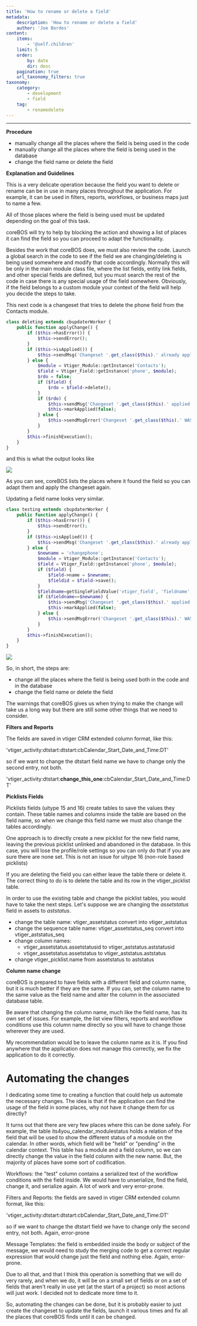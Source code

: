 ```yaml
---
title: 'How to rename or delete a field'
metadata:
    description: 'How to rename or delete a field'
    author: 'Joe Bordes'
content:
    items:
        - '@self.children'
    limit: 5
    order:
        by: date
        dir: desc
    pagination: true
    url_taxonomy_filters: true
taxonomy:
    category:
        - development 
        - field
    tag:
        - renamedelete
---
```

---
**Procedure**

-   manually change all the places where the field is being used in the
    code
-   manually change all the places where the field is being used in the
    database
-   change the field name or delete the field

**Explanation and Guidelines**

This is a very delicate operation because the field you want to delete
or rename can be in use in many places throughout the application. For
example, it can be used in filters, reports, workflows, or business maps
just to name a few.

All of those places where the field is being used must be updated
depending on the goal of this task.

coreBOS will try to help by blocking the action and showing a list of
places it can find the field so you can proceed to adapt the
functionality.

Besides the work that coreBOS does, we must also review the code. Launch
a global search in the code to see if the field we are changing/deleting
is being used somewhere and modify that code accordingly. Normally this
will be only in the main module class file, where the list fields,
entity link fields, and other special fields are defined, but you must
search the rest of the code in case there is any special usage of the
field somewhere. Obviously, if the field belongs to a custom module your
context of the field will help you decide the steps to take.

This next code is a changeset that tries to delete the phone field from
the Contacts module.

```php
class deleting extends cbupdaterWorker {
	public function applyChange() {
		if ($this->hasError()) {
			$this->sendError();
		}
		if ($this->isApplied()) {
			$this->sendMsg('Changeset '.get_class($this).' already applied!');
		} else {
			$module = Vtiger_Module::getInstance('Contacts');
			$field = Vtiger_Field::getInstance('phone', $module);
			$rdo = false;
			if ($field) {
				$rdo = $field->delete();
			}
			if ($rdo) {
				$this->sendMsg('Changeset '.get_class($this).' applied!');
				$this->markApplied(false);
			} else {
				$this->sendMsgError('Changeset '.get_class($this).' WAS NOT applied!');
			}
		}
		$this->finishExecution();
	}
}
```

and this is what the output looks like

![](changesetdeletefield.png)

As you can see, coreBOS lists the places where it found the field so you
can adapt them and apply the changeset again.

Updating a field name looks very similar.
```php
class testing extends cbupdaterWorker {
	public function applyChange() {
		if ($this->hasError()) {
			$this->sendError();
		}
		if ($this->isApplied()) {
			$this->sendMsg('Changeset '.get_class($this).' already applied!');
		} else {
			$newname = 'changephone';
			$module = Vtiger_Module::getInstance('Contacts');
			$field = Vtiger_Field::getInstance('phone', $module);
			if ($field) {
				$field->name = $newname;
				$fieldid = $field->save();
			}
			$fieldname=getSingleFieldValue('vtiger_field', 'fieldname', 'fieldid', $fieldid);
			if ($fieldname==$newname) {
				$this->sendMsg('Changeset '.get_class($this).' applied!');
				$this->markApplied(false);
			} else {
				$this->sendMsgError('Changeset '.get_class($this).' WAS NOT applied!');
			}
		}
		$this->finishExecution();
	}
}
```

![](changesetupdatefield.png)

So, in short, the steps are:

-   change all the places where the field is being used both in the code
    and in the database
-   change the field name or delete the field

The warnings that coreBOS gives us when trying to make the change will
take us a long way but there are still some other things that we need to
consider.

**Filters and Reports**

The fields are saved in vtiger CRM extended column format, like this:

'vtiger\_activity:dtstart:dtstart:cbCalendar\_Start\_Date\_and\_Time:DT'

so if we want to change the dtstart field name we have to change only
the second entry, not both.

'vtiger\_activity:dtstart:**change\_this\_one**:cbCalendar\_Start\_Date\_and\_Time:DT'

**Picklists Fields**

Picklists fields (uitype 15 and 16) create tables to save the values
they contain. These table names and columns inside the table are based
on the field name, so when we change this field name we must also change
the tables accordingly.

One approach is to directly create a new picklist for the new field
name, leaving the previous picklist unlinked and abandoned in the
database. In this case, you will lose the profile/role settings so you
can only do that if you are sure there are none set. This is not an
issue for uitype 16 (non-role based picklists)

If you are deleting the field you can either leave the table there or
delete it. The correct thing to do is to delete the table and its row in
the vtiger\_picklist table.

In order to use the existing table and change the picklist tables, you
would have to take the next steps. Let's suppose we are changing the
*assetstatus* field in assets to *aststatus*.

-   change the table name: vtiger\_assetstatus convert into
    vtiger\_aststatus
-   change the sequence table name: vtiger\_assetstatus\_seq convert
    into vtiger\_aststatus\_seq
-   change column names:
    -   vtiger\_assetstatus.assetstatusid to
        vtiger\_aststatus.aststatusid
    -   vtiger\_assetstatus.assetstatus to vtiger\_aststatus.aststatus
-   change vtiger\_picklist.name from assetstatus to aststatus

**Column name change**

coreBOS is prepared to have fields with a different field and column
name, but it is much better if they are the same. If you can, set the
column name to the same value as the field name and alter the column in
the associated database table.

Be aware that changing the column name, much like the field name, has
its own set of issues. For example, the list view filters, reports and
workflow conditions use this column name directly so you will have to
change those wherever they are used.

My recommendation would be to leave the column name as it is. If you
find anywhere that the application does not manage this correctly, we
fix the application to do it correctly.

Automating the changes
======================

I dedicating some time to creating a function that could help us
automate the necessary changes. The idea is that if the application can
find the usage of the field in some places, why not have it change them
for us directly?

It turns out that there are very few places where this can be done
safely. For example, the table its4you\_calendar\_modulestatus holds a
relation of the field that will be used to show the different status of
a module on the calendar. In other words, which field will be "held" or
"pending" in the calendar context. This table has a module and a field
column, so we can directly change the value in the field column with the
new name. But, the majority of places have some sort of codification.

Workflows: the "test" column contains a serialized text of the workflow
conditions with the field inside. We would have to unserialize, find the
field, change it, and serialize again. A lot of work and very
error-prone.

Filters and Reports: the fields are saved in vtiger CRM extended column
format, like this:

'vtiger\_activity:dtstart:dtstart:cbCalendar\_Start\_Date\_and\_Time:DT'

so if we want to change the dtstart field we have to change only the
second entry, not both. Again, error-prone

Message Templates: the field is embedded inside the body or subject of
the message, we would need to study the merging code to get a correct
regular expression that would change just the field and nothing else.
Again, error-prone.

Due to all that, and that I think this operation is something that we
will do very rarely, and when we do, it will be on a small set of fields
or on a set of fields that aren't really in use yet (at the start of a
project) so most actions will just work. I decided not to dedicate more
time to it.

So, automating the changes can be done, but it is probably easier to
just create the changeset to update the fields, launch it various times
and fix all the places that coreBOS finds until it can be changed.
